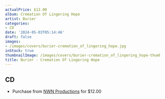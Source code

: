 ```yaml
---
actualPrice: $12.00
album: Cremation Of Lingering Hope
artist: Burier
categories:
- CD
date: '2024-05-03T05:14:46'
draft: false
images:
- /images/covers/burier-cremation_of_lingering_hope.jpg
inStock: true
thumbnailImage: /images/covers/burier-cremation_of_lingering_hope-thumb.jpg
title: Burier - Cremation Of Lingering Hope
---
```


## CD
* Purchase from [NWN Productions](http://shop.nwnprod.com/index.php?route=product/product&path=93&product_id=41574&sort=pd.name&order=ASC) for $12.00

